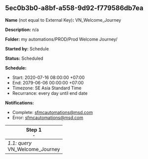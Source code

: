 ## 5ec0b3b0-a8bf-a558-9d92-f779586db7ea

**Name** (not equal to External Key)**:** VN_Welcome_Journey

**Description:** n/a

**Folder:** my automations/PROD/Prod Welcome Journey/

**Started by:** Schedule

**Status:** Scheduled

**Schedule:**

* Start: 2020-07-16 08:00:00 +07:00
* End: 2079-06-06 00:00:00 +07:00
* Timezone: SE Asia Standard Time
* Recurrance: every day until end date

**Notifications:**

* Complete: sfmcautomations@msd.com
* Error: sfmcautomations@msd.com

| Step 1<br>_<small>-</small>_ |
| --- |
| _1.1: query_<br>VN_Welcome_Journey |
